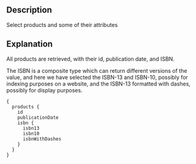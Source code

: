 ## Description

Select products and some of their attributes

## Explanation

All products are retrieved, with their id, publication date, and ISBN.

The ISBN is a composite type which can return different versions of the value, and here we have selected the ISBN-13 and ISBN-10, possibly for
indexing purposes on a website, and the ISBN-13 formatted with dashes, possibly for display purposes.

```gql
{
  products {
    id
    publicationDate
    isbn {
      isbn13
      isbn10
      isbnWithDashes
    }
  }
}
```
